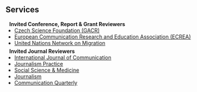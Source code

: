 ## Services

<h4 style="margin:0 10px 0;">Invited Conference, Report & Grant Reviewers</h4>

<ul style="margin:0 0 5px;">
  <li><a href="https://gacr.cz/en/"><autocolor>Czech Science Foundation (GACR)</autocolor></a></li> 
  <li><a href="https://ecrea.eu/"><autocolor>European Communication Research and Education Association (ECREA)</autocolor></a></li>
  <li><a href="https://migrationnetwork.un.org/"><autocolor>United Nations Network on Migration</autocolor></a></li>
</ul>

<h4 style="margin:0 10px 0;">Invited Journal Reviewers</h4>

<ul style="margin:0 0 20px;">
  <li><a href="https://ijoc.org/index.php/ijoc"><autocolor>International Journal of Communication </autocolor></a></li>
  <li><a href="https://www.tandfonline.com/journals/rjop20"><autocolor>Journalism Practice</autocolor></a></li>
   <li><a href="https://www.sciencedirect.com/journal/social-science-and-medicine"><autocolor>Social Science & Medicine</autocolor></a></li>
   <li><a href="https://journals.sagepub.com/home/jou"><autocolor>Journalism</autocolor></a></li>
  <li><a href="https://www.tandfonline.com/journals/rcqu20"><autocolor>Communication Quarterly</autocolor></a></li>
</ul>
